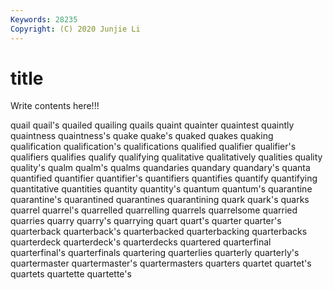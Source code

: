 ```yaml
---
Keywords: 28235
Copyright: (C) 2020 Junjie Li
---
```


# title

Write contents here!!!
 
quail 
quail's 
quailed
quailing 
quails 
quaint 
quainter 
quaintest 
quaintly 
quaintness 
quaintness's 
quake 
quake's
quaked 
quakes 
quaking 
qualification 
qualification's 
qualifications 
qualified 
qualifier 
qualifier's 
qualifiers
qualifies 
qualify 
qualifying 
qualitative 
qualitatively 
qualities 
quality 
quality's 
qualm 
qualm's
qualms 
quandaries 
quandary 
quandary's 
quanta 
quantified 
quantifier 
quantifier's 
quantifiers 
quantifies
quantify 
quantifying 
quantitative 
quantities 
quantity 
quantity's 
quantum 
quantum's 
quarantine 
quarantine's
quarantined 
quarantines 
quarantining 
quark 
quark's 
quarks 
quarrel 
quarrel's 
quarrelled 
quarrelling
quarrels 
quarrelsome 
quarried 
quarries 
quarry 
quarry's 
quarrying 
quart 
quart's 
quarter
quarter's 
quarterback 
quarterback's 
quarterbacked 
quarterbacking 
quarterbacks 
quarterdeck 
quarterdeck's 
quarterdecks 
quartered
quarterfinal 
quarterfinal's 
quarterfinals 
quartering 
quarterlies 
quarterly 
quarterly's 
quartermaster 
quartermaster's 
quartermasters
quarters 
quartet 
quartet's 
quartets 
quartette 
quartette's 

